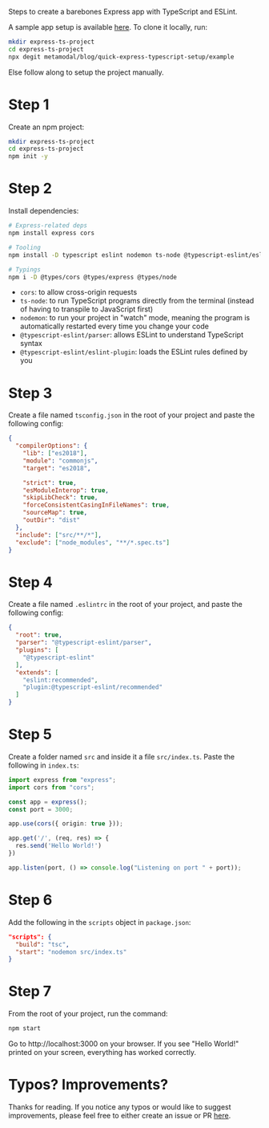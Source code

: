 Steps to create a barebones Express app with TypeScript and ESLint.

A sample app setup is available [here](https://github.com/metamodal/blog/tree/master/quick-express-typescript-setup/example). To clone it locally, run:

```sh
mkdir express-ts-project
cd express-ts-project
npx degit metamodal/blog/quick-express-typescript-setup/example
```

Else follow along to setup the project manually.

# Step 1
Create an npm project:
```sh
mkdir express-ts-project
cd express-ts-project
npm init -y
```

# Step 2
Install dependencies:
```sh
# Express-related deps
npm install express cors

# Tooling
npm install -D typescript eslint nodemon ts-node @typescript-eslint/eslint-plugin @typescript-eslint/parser

# Typings
npm i -D @types/cors @types/express @types/node
```
- `cors`: to allow cross-origin requests
- `ts-node`: to run TypeScript programs directly from the terminal (instead of having to transpile to JavaScript first)
- `nodemon`: to run your project in "watch" mode, meaning the program is automatically restarted every time you change your code
- `@typescript-eslint/parser`: allows ESLint to understand TypeScript syntax
- `@typescript-eslint/eslint-plugin`: loads the ESLint rules defined by you

# Step 3
Create a file named `tsconfig.json` in the root of your project and paste the following config:

```json
{
  "compilerOptions": {
    "lib": ["es2018"],
    "module": "commonjs",
    "target": "es2018",

    "strict": true,
    "esModuleInterop": true,
    "skipLibCheck": true,
    "forceConsistentCasingInFileNames": true,
    "sourceMap": true,
    "outDir": "dist"
  },
  "include": ["src/**/*"],
  "exclude": ["node_modules", "**/*.spec.ts"]
}
```

# Step 4
Create a file named `.eslintrc` in the root of your project, and paste the following config:
```json
{
  "root": true,
  "parser": "@typescript-eslint/parser",
  "plugins": [
    "@typescript-eslint"
  ],
  "extends": [
    "eslint:recommended",
    "plugin:@typescript-eslint/recommended"
  ]
}
```

# Step 5
Create a folder named `src` and inside it a file `src/index.ts`. Paste the following in `index.ts`:
```ts
import express from "express";
import cors from "cors";

const app = express();
const port = 3000;

app.use(cors({ origin: true }));

app.get('/', (req, res) => {
  res.send('Hello World!')
})

app.listen(port, () => console.log("Listening on port " + port));
```

# Step 6
Add the following in the `scripts` object in `package.json`:
```json
"scripts": {
  "build": "tsc",
  "start": "nodemon src/index.ts"
}
```

# Step 7
From the root of your project, run the command:
```sh
npm start
```
Go to http://localhost:3000 on your browser. If you see "Hello World!" printed on your screen, everything has worked correctly.

# Typos? Improvements?
Thanks for reading. If you notice any typos or would like to suggest improvements, please feel free to either create an issue or PR [here](https://github.com/metamodal/blog/blob/master/quick-express-typescript-setup/quick-express-typescript-setup.md).